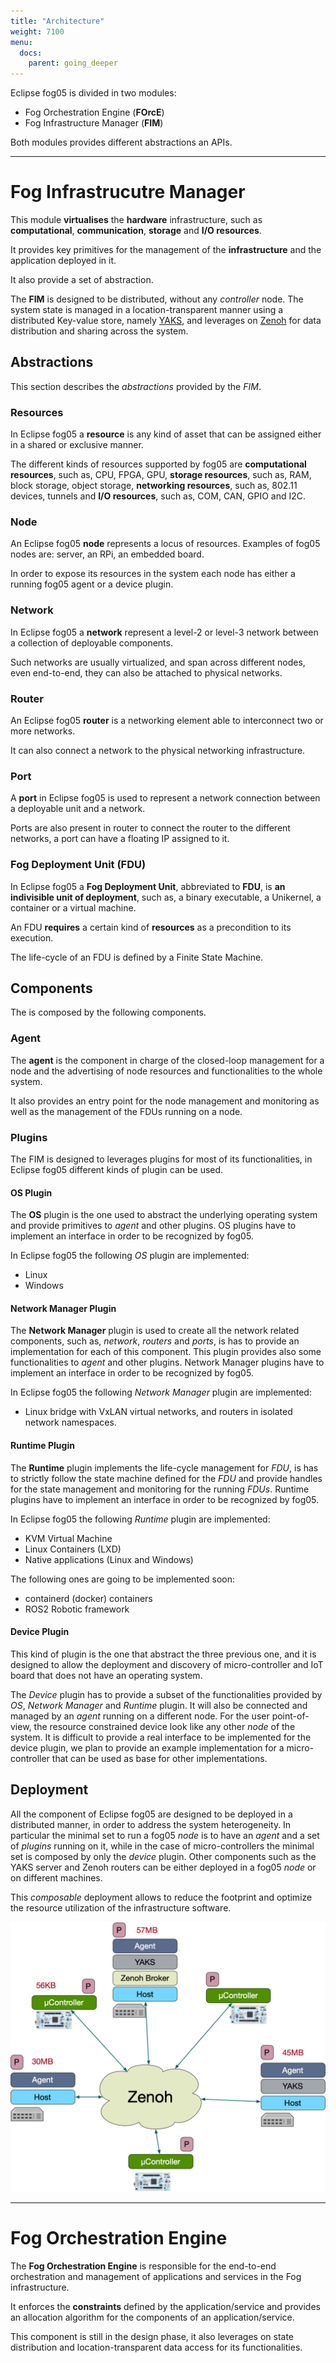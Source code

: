 ```yaml
---
title: "Architecture"
weight: 7100
menu:
  docs:
    parent: going_deeper
---
```


Eclipse fog05 is divided in two modules:

 - Fog Orchestration Engine (**FOrcE**)
 - Fog Infrastructure Manager (**FIM**)

 Both modules provides different abstractions an APIs.

---

# Fog Infrastrucutre Manager


This module **virtualises** the **hardware** infrastructure, such as
**computational**, **communication**, **storage** and **I/O resources**.

It provides key primitives for the management of the **infrastructure** and
the application deployed in it.

It also provide a set of abstraction.

The **FIM** is designed to be distributed, without any *controller* node. The system state is managed in a location-transparent manner
using a distributed Key-value store, namely [YAKS](http://yaks.is), and leverages on [Zenoh](http://zenoh.io) for data distribution and sharing across the system.

## Abstractions

This section describes the *abstractions* provided by the *FIM*.

### Resources

In Eclipse fog05 a **resource** is any kind of asset that can be assigned either in a shared or exclusive manner.

The different kinds of resources supported by fog05 are **computational resources**, such as, CPU, FPGA, GPU,
**storage resources**, such as, RAM, block storage, object storage, **networking resources**, such as, 802.11 devices, tunnels and
**I/O resources**, such as, COM, CAN, GPIO and I2C.

### Node

An Eclipse fog05 **node** represents a locus of resources.
Examples of fog05 nodes are: server, an RPi, an embedded board.

In order to expose its resources in the system each node has either a running fog05 agent or a device plugin.


### Network

In Eclipse fog05 a **network** represent a level-2 or level-3 network between a collection of deployable components.

Such networks are usually virtualized, and span across different nodes, even end-to-end, they can also be attached to
physical networks.


### Router

An Eclipse fog05 **router** is a networking element able to interconnect two or more networks.

It can also connect a network to the physical networking infrastructure.


### Port

A **port** in Eclipse fog05 is used to represent a network connection between a deployable unit and a network.

Ports are also present in router to connect the router to the different networks, a port can have a floating IP assigned to it.

### Fog Deployment Unit (FDU)

In Eclipse fog05 a **Fog Deployment Unit**, abbreviated to **FDU**, is **an indivisible unit of deployment**, such as, a binary executable, a Unikernel,
a container or a virtual machine.

An FDU **requires** a certain kind of **resources** as a precondition to its execution.

The life-cycle of an FDU is defined by a Finite State Machine.

## Components

The is composed by the following components.

### Agent

The **agent** is the component in charge of the closed-loop management for a node and the advertising of node resources and functionalities to the whole system.

It also provides an entry point for the node management and monitoring as well as the management of the FDUs running on a node.


### Plugins

The FIM is designed to leverages plugins for most of its functionalities, in Eclipse fog05 different kinds of plugin can be used.

#### OS Plugin

The **OS** plugin is the one used to abstract the underlying operating system and provide primitives to *agent* and other plugins.
OS plugins have to implement an interface in order to be recognized by fog05.

In Eclipse fog05 the following *OS* plugin are implemented:

- Linux
- Windows

#### Network Manager Plugin

The **Network Manager** plugin is used to create all the network related components, such as, *network*, *routers* and *ports*, is has to provide an implementation for each
of this component. This plugin provides also some functionalities to *agent* and other plugins.
Network Manager plugins have to implement an interface in order to be recognized by fog05.

In Eclipse fog05 the following *Network Manager* plugin are implemented:

- Linux bridge with VxLAN virtual networks, and routers in isolated network namespaces.

#### Runtime Plugin

The **Runtime** plugin implements the life-cycle management for *FDU*, is has to strictly follow the state machine defined for the *FDU* and provide handles for the state management and monitoring for the running *FDUs*.
Runtime plugins have to implement an interface in order to be recognized by fog05.

In Eclipse fog05 the following *Runtime* plugin are implemented:

- KVM Virtual Machine
- Linux Containers (LXD)
- Native applications (Linux and Windows)

The following ones are going to be implemented soon:

- containerd (docker) containers
- ROS2 Robotic framework


#### Device Plugin

This kind of plugin is the one that abstract the three previous one, and it is designed to allow the deployment and discovery of micro-controller and IoT board that does not have an operating system.

The *Device* plugin has to provide a subset of the functionalities provided by *OS*, *Network Manager* and *Runtime* plugin. It will also be connected and managed by an *agent* running on a different node.  For the user point-of-view, the resource constrained device look like any other *node* of the system.
It is difficult to provide a real interface to be implemented for the device plugin, we plan to provide an example implementation for a micro-controller that can be used as base for other implementations.



## Deployment

All the component of Eclipse fog05 are designed to be deployed in a distributed manner, in order to address the system heterogeneity.
In particular the minimal set to run a fog05 *node* is to have an *agent* and a set of *plugins* running on it, while in the case of micro-controllers the minimal set is composed by only the *device* plugin. Other components such as the YAKS server and Zenoh routers can be either deployed in a fog05 *node* or on different machines.

This *composable* deployment allows to reduce the footprint and optimize the resource utilization of the infrastructure  software.


![Deployment examples](/img/deployments.png)

---

# Fog Orchestration Engine

The **Fog Orchestration Engine** is responsible for the end-to-end orchestration and management of applications and services in the Fog infrastructure.

It enforces the **constraints** defined by the application/service and provides an allocation algorithm for the components of an application/service.

This component is still in the design phase, it also leverages on state distribution and location-transparent data access for its functionalities.